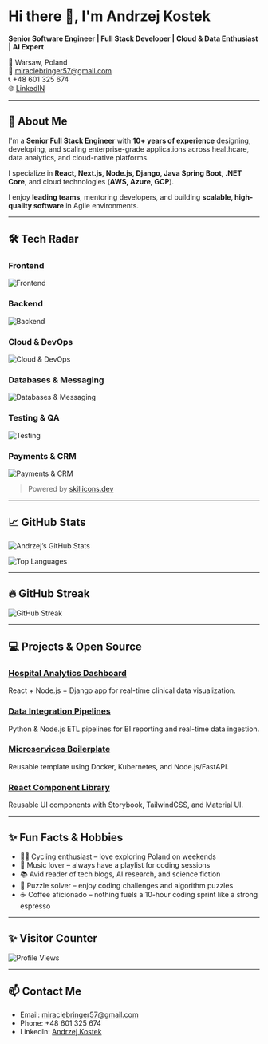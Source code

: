 # Hi there 👋, I'm Andrzej Kostek

**Senior Software Engineer | Full Stack Developer | Cloud & Data Enthusiast | AI Expert**  

📍 Warsaw, Poland  
📧 miraclebringer57@gmail.com  
📞 +48 601 325 674  
🌐 [LinkedIN](https://www.linkedin.com/in/andrzej-kostek-9a19a0388/)

---

## 🚀 About Me

I'm a **Senior Full Stack Engineer** with **10+ years of experience** designing, developing, and scaling enterprise-grade applications across healthcare, data analytics, and cloud-native platforms.  

I specialize in **React, Next.js, Node.js, Django, Java Spring Boot, .NET Core**, and cloud technologies (**AWS, Azure, GCP**).  

I enjoy **leading teams**, mentoring developers, and building **scalable, high-quality software** in Agile environments.

---

## 🛠️ Tech Radar

### **Frontend**
![Frontend](https://skillicons.dev/icons?i=react,nextjs,js,ts,tailwind,materialui,vuejs,angular)

### **Backend**
![Backend](https://skillicons.dev/icons?i=python,django,fastapi,java,spring,csharp,nodejs,express,nestjs,flask)

### **Cloud & DevOps**
![Cloud & DevOps](https://skillicons.dev/icons?i=aws,azure,gcp,docker,kubernetes,terraform,githubactions,jenkins)

### **Databases & Messaging**
![Databases & Messaging](https://skillicons.dev/icons?i=postgres,mysql,mongodb,redis,kafka,rabbitmq,clickhouse)

### **Testing & QA**
![Testing](https://skillicons.dev/icons?i=jest,pytest,mocha,cypress,playwright,postman)

### **Payments & CRM**
![Payments & CRM](https://skillicons.dev/icons?i=stripe,paypal,salesforce,hubspot)


> Powered by [skillicons.dev](https://skillicons.dev)

---

## 📈 GitHub Stats

![Andrzej’s GitHub Stats](https://github-readme-stats.vercel.app/api?username=HickAI&show_icons=true&theme=radical&count_private=true&include_all_commits=true&show=reviews&custom_title=GitHub%20Stats%20%E2%AD%90%EF%B8%8F&rank_icon=github)

![Top Languages](https://github-readme-stats.vercel.app/api/top-langs/?username=HickAI&layout=compact&theme=radical)

---

## 🔥 GitHub Streak

![GitHub Streak](https://github-readme-streak-stats.herokuapp.com/?user=HickAI&theme=radical&hide_border=true)

---

## 💻 Projects & Open Source

### [Hospital Analytics Dashboard](https://github.com/HickAI/react-python)  
React + Node.js + Django app for real-time clinical data visualization.

### [Data Integration Pipelines](https://github.com/HickAI/data-pipelines)  
Python & Node.js ETL pipelines for BI reporting and real-time data ingestion.

### [Microservices Boilerplate](https://github.com/HickAI/microservices-boilerplate)  
Reusable template using Docker, Kubernetes, and Node.js/FastAPI.

### [React Component Library](https://github.com/HickAI/react-components)  
Reusable UI components with Storybook, TailwindCSS, and Material UI.

---

## ✨ Fun Facts & Hobbies

- 🚴‍♂️ Cycling enthusiast – love exploring Poland on weekends  
- 🎵 Music lover – always have a playlist for coding sessions  
- 📚 Avid reader of tech blogs, AI research, and science fiction  
- 🧩 Puzzle solver – enjoy coding challenges and algorithm puzzles  
- ☕ Coffee aficionado – nothing fuels a 10-hour coding sprint like a strong espresso  

---

## ✨ Visitor Counter

![Profile Views](https://visitor-badge.laobi.icu/badge?page_id=HickAI&type=flat&title=Visitors&color=4CAF50&text=white&icon=eye)

---

## 📫 Contact Me

- Email: miraclebringer57@gmail.com  
- Phone: +48 601 325 674  
- LinkedIn: [Andrzej Kostek](https://www.linkedin.com/in/andrzej-kostek-9a19a0388/)  

